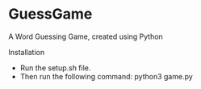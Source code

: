 # GuessGame
A Word Guessing Game, created using Python

Installation
* Run the setup.sh file.
* Then run the following command:
  python3 game.py
